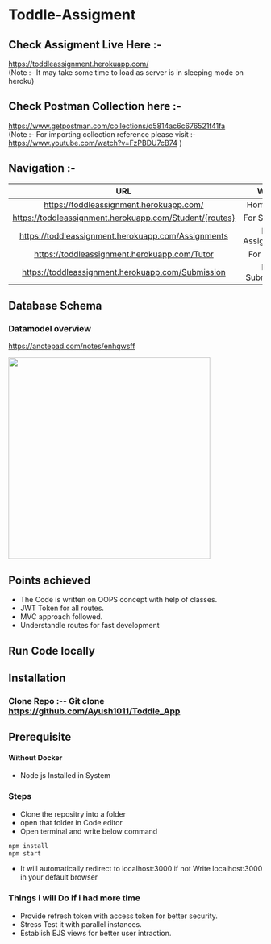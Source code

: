 # Toddle-Assigment


## Check Assigment Live Here :-  

<a href="https://toddleassignment.herokuapp.com/">https://toddleassignment.herokuapp.com/</a>  
(Note :- It may take some time to load as server is in sleeping mode on heroku)

## Check Postman Collection here :-  

<a href="https://www.getpostman.com/collections/d5814ac6c676521f41fa">https://www.getpostman.com/collections/d5814ac6c676521f41fa</a>  
(Note :- For importing collection reference please visit :- https://www.youtube.com/watch?v=FzPBDU7cB74 )

## Navigation :- 
| URL | Work |
| :---: | :---: | 
| https://toddleassignment.herokuapp.com/ | HomePage | 
| https://toddleassignment.herokuapp.com/Student/{routes} | For Students | 
| https://toddleassignment.herokuapp.com/Assignments | For Assignments | 
| https://toddleassignment.herokuapp.com/Tutor | For Tutors | 
| https://toddleassignment.herokuapp.com/Submission | For Submission | 

## Database Schema

### Datamodel overview
https://anotepad.com/notes/enhqwsff

<img src="https://firebasestorage.googleapis.com/v0/b/virtusa-58806.appspot.com/o/Teacher_Student_ER.jpg?alt=media&token=6f4798f5-658b-40b8-bd55-620170d834da" data- width="400" height="400" />

## Points achieved
* The Code is written on OOPS concept with help of classes.
* JWT Token for all routes.
* MVC approach followed.
* Understandle routes for fast development



## Run Code locally

## Installation 

### Clone Repo :-- Git clone https://github.com/Ayush1011/Toddle_App

## Prerequisite
#### Without Docker
* Node js Installed in System

### Steps 
* Clone the repositry into a folder
* open that folder in Code editor
* Open terminal and write below command
 ```bash
npm install
npm start
```
* It will automatically redirect to localhost:3000 if not Write localhost:3000 in your default browser


### Things i will Do if i had more time 
* Provide refresh token with access token for better security.
* Stress Test it with parallel instances.
* Establish EJS views for better user intraction.

